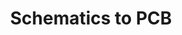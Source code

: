 ---
title: Schematics to PCB
type: starred
icon: bi bi-folder
menu:
  main:
    weight: 4
    parent: Cadence
---